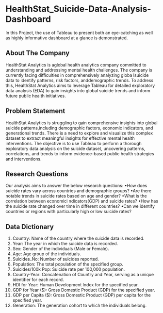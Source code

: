 # HealthStat_Suicide-Data-Analysis-Dashboard
In this Project, the use of Tableau to present both an eye-catching as  well as highly informative dashboard at a glance is demonstrated. 

## About The Company
HealthStat Analytics is aglobal health analytics company committed to understanding and addressing mental health challenges.
The company is currently facing difficulties in comprehensively analyzing globa lsuicide data to identify patterns, risk factors, anddemographic trends.
To address this, HealthStat Analytics aims to leverage Tableau for detailed exploratory data analysis (EDA) to gain insights into global suicide trends and inform future public health initiatives.

## Problem Statement
HealthStat Analytics is struggling to gain comprehensive insights into global suicide patterns,including demographic factors, economic indicators, and generational trends.
There is a need to explore and visualize this complex dataset to extract meaningful insights for effective mental health interventions.
The objective is to use Tableau to perform a thorough exploratory data analysis on the suicide dataset, uncovering patterns, correlations, and trends to inform evidence-based public health strategies and interventions.

## Research Questions
Our analysis aims to answer the below research questions:
•How does suicide rates vary across countries and demographic groups?
•Are there notable trends in suicide rates based on age and gender?
•What is the correlation between economici ndicators(GDP) and suicide rates?
•How has the suicide rate changed over time in different countries?
•Can we identify countries or regions with particularly high or low suicide rates?

## Data Dictionary
1. Country: Name of the country where the suicide data is recorded.
2. Year: The year in which the suicide data is recorded.
3. Sex: Gender of the individuals (Male or Female).
4. Age: Age group of the individuals.
5. Suicides_No: Number of suicides reported.
6. Population: The total population of the specified group.
7. Suicides/100k Pop: Suicide rate per 100,000 population.
8. Country-Year: Concatenation of Country and Year, serving as a unique identifier for each record.
9. HDI for Year: Human Development Index for the specified year.
10. GDP for Year ($): Gross Domestic Product (GDP) for the specified year.
11. GDP per Capita ($):
Gross Domestic Product (GDP) per capita for the specified year.
12. Generation: The generation cohort to which the individuals belong.
